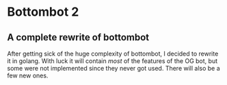 # Bottombot 2

## A complete rewrite of bottombot

After getting sick of the huge complexity of bottombot, I decided to rewrite it in golang.
With luck it will contain _most_ of the features of the OG bot, but some were not implemented since they never got used.
There will also be a few new ones.
